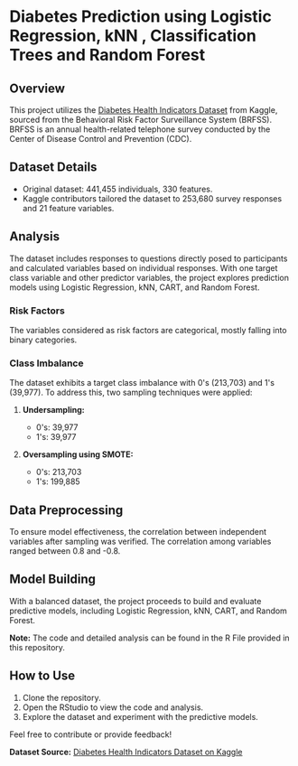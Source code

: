 # Diabetes Prediction using Logistic Regression, kNN , Classification Trees and Random Forest

## Overview

This project utilizes the [Diabetes Health Indicators Dataset](https://www.kaggle.com/datasets/alexteboul/diabetes-health-indicators-dataset) from Kaggle, sourced from the Behavioral Risk Factor Surveillance System (BRFSS). BRFSS is an annual health-related telephone survey conducted by the Center of Disease Control and Prevention (CDC).

## Dataset Details

- Original dataset: 441,455 individuals, 330 features.
- Kaggle contributors tailored the dataset to 253,680 survey responses and 21 feature variables.

## Analysis

The dataset includes responses to questions directly posed to participants and calculated variables based on individual responses. With one target class variable and other predictor variables, the project explores prediction models using Logistic Regression, kNN, CART, and Random Forest.

### Risk Factors

The variables considered as risk factors are categorical, mostly falling into binary categories.

### Class Imbalance

The dataset exhibits a target class imbalance with 0's (213,703) and 1's (39,977). To address this, two sampling techniques were applied:

1. **Undersampling:**
   - 0's: 39,977
   - 1's: 39,977

2. **Oversampling using SMOTE:**
   - 0's: 213,703
   - 1's: 199,885

## Data Preprocessing

To ensure model effectiveness, the correlation between independent variables after sampling was verified. The correlation among variables ranged between 0.8 and -0.8.

## Model Building

With a balanced dataset, the project proceeds to build and evaluate predictive models, including Logistic Regression, kNN, CART, and Random Forest.

**Note:** The code and detailed analysis can be found in the R File provided in this repository.

## How to Use

1. Clone the repository.
2. Open the RStudio to view the code and analysis.
3. Explore the dataset and experiment with the predictive models.

Feel free to contribute or provide feedback!

**Dataset Source:** [Diabetes Health Indicators Dataset on Kaggle](https://www.kaggle.com/datasets/alexteboul/diabetes-health-indicators-dataset)
